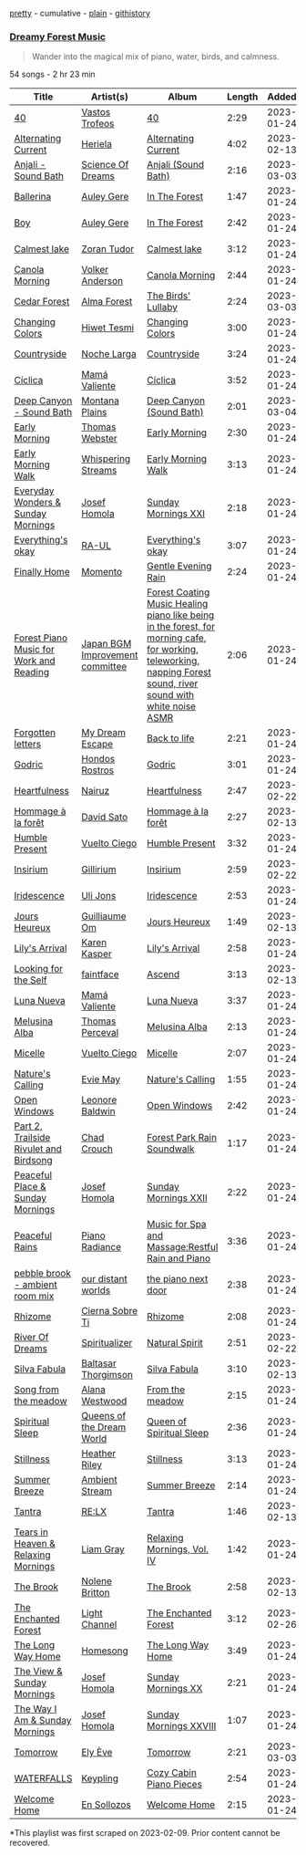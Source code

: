 [pretty](/playlists/pretty/37i9dQZF1DXdzGIPNRTvyN.md) - cumulative - [plain](/playlists/plain/37i9dQZF1DXdzGIPNRTvyN) - [githistory](https://github.githistory.xyz/mackorone/spotify-playlist-archive/blob/main/playlists/plain/37i9dQZF1DXdzGIPNRTvyN)

### [Dreamy Forest Music](https://open.spotify.com/playlist/37i9dQZF1DXdzGIPNRTvyN)

> Wander into the magical mix of piano, water, birds, and calmness.

54 songs - 2 hr 23 min

| Title | Artist(s) | Album | Length | Added | Removed |
|---|---|---|---|---|---|
| [40](https://open.spotify.com/track/640cERY2tzEK0UURzWgFJp) | [Vastos Trofeos](https://open.spotify.com/artist/6RXn3dP1ZlAmIrEv2zspvq) | [40](https://open.spotify.com/album/3wk7uPZns7HJ0lNtn0driV) | 2:29 | 2023-01-24 | 2023-03-02 |
| [Alternating Current](https://open.spotify.com/track/30le0rSu3t2XDWUqVJpksU) | [Heriela](https://open.spotify.com/artist/4Z39bNE8YlLs57YzOp6bWY) | [Alternating Current](https://open.spotify.com/album/31yaFYn1OpYbqEUlcL1ssU) | 4:02 | 2023-02-13 |  |
| [Anjali \- Sound Bath](https://open.spotify.com/track/0LBeVv1VwIG7ggMO9KnKoJ) | [Science Of Dreams](https://open.spotify.com/artist/1KKkMFJaPv6zDbGVIPsM8c) | [Anjali \(Sound Bath\)](https://open.spotify.com/album/3Z8rKbN7ZoADeJHCUTtvCF) | 2:16 | 2023-03-03 |  |
| [Ballerina](https://open.spotify.com/track/2rvd4QBrSRXmgzvbzBz1k7) | [Auley Gere](https://open.spotify.com/artist/2JlV3vR07HGe6joOPztyuz) | [In The Forest](https://open.spotify.com/album/7d049Mog0TmiEPv4GHMJ88) | 1:47 | 2023-01-24 | 2023-02-23 |
| [Boy](https://open.spotify.com/track/6onnyQliInBgkmiKD01kzX) | [Auley Gere](https://open.spotify.com/artist/2JlV3vR07HGe6joOPztyuz) | [In The Forest](https://open.spotify.com/album/7d049Mog0TmiEPv4GHMJ88) | 2:42 | 2023-01-24 | 2023-02-21 |
| [Calmest lake](https://open.spotify.com/track/191AWPJySNUFVPZtd82eN8) | [Zoran Tudor](https://open.spotify.com/artist/0wuwIPLU0OZWWO97izTsZO) | [Calmest lake](https://open.spotify.com/album/3zhhOZnLZBFNOGIbFC7zSH) | 3:12 | 2023-01-24 | 2023-02-23 |
| [Canola Morning](https://open.spotify.com/track/3NlKaBvnrdwMuYdsYgKAet) | [Volker Anderson](https://open.spotify.com/artist/77UwtMovkeXsignTuy1dB1) | [Canola Morning](https://open.spotify.com/album/5WfEKVlJo9uNtBTeBsFnFb) | 2:44 | 2023-01-24 |  |
| [Cedar Forest](https://open.spotify.com/track/16Aoy96Xo1Y1xnNW5Q0rnu) | [Alma Forest](https://open.spotify.com/artist/5n7QXdkmXfGAz6srNlrF8l) | [The Birds' Lullaby](https://open.spotify.com/album/3FM8vHSAiC47KQwL1HVHNe) | 2:24 | 2023-03-03 |  |
| [Changing Colors](https://open.spotify.com/track/0uqcH5GIa9Qcvez3Y1Lcuf) | [Hiwet Tesmi](https://open.spotify.com/artist/7MIJsl2yQjdrjtVdNKd60T) | [Changing Colors](https://open.spotify.com/album/2FPYTlqy2N3I8wicQabdTf) | 3:00 | 2023-01-24 |  |
| [Countryside](https://open.spotify.com/track/1niV98qbCKuViXYebTlyEX) | [Noche Larga](https://open.spotify.com/artist/4QOp3aQnEKX1eFwZiT5U3I) | [Countryside](https://open.spotify.com/album/3P5GsO5dYCjBD7nLXMANPG) | 3:24 | 2023-01-24 | 2023-03-04 |
| [Cíclica](https://open.spotify.com/track/0jqfKwvVglieA2ESdKU8JM) | [Mamá Valiente](https://open.spotify.com/artist/1QmJjqae7klTYMxMjL0hcV) | [Cíclica](https://open.spotify.com/album/5jVMmxJaXohVz7BwmJqiBW) | 3:52 | 2023-01-24 | 2023-02-19 |
| [Deep Canyon \- Sound Bath](https://open.spotify.com/track/0djnuIQ6iW0QIaIZRdgQaP) | [Montana Plains](https://open.spotify.com/artist/6XOiaS2D7BL25uNuKlS4nR) | [Deep Canyon \(Sound Bath\)](https://open.spotify.com/album/79kfrMA3wytdzEOsFwYdNn) | 2:01 | 2023-03-04 |  |
| [Early Morning](https://open.spotify.com/track/1eUXmvus2WRXA8sBzJwCGZ) | [Thomas Webster](https://open.spotify.com/artist/4EilbRqryQTCpJoQUstXmV) | [Early Morning](https://open.spotify.com/album/6CwO2ti0r2RhtdaVZvyVyL) | 2:30 | 2023-01-24 |  |
| [Early Morning Walk](https://open.spotify.com/track/0Noa9gO5dDrWqzcnFPezhG) | [Whispering Streams](https://open.spotify.com/artist/6YgVDA4WlsMISJq4BDzUeO) | [Early Morning Walk](https://open.spotify.com/album/53A5UVK34dMKM7aDogkkuz) | 3:13 | 2023-01-24 |  |
| [Everyday Wonders & Sunday Mornings](https://open.spotify.com/track/1TBF5kZA7FR0e70lEuyr43) | [Josef Homola](https://open.spotify.com/artist/01Mll8wovVOj5XaWVanxkB) | [Sunday Mornings XXI](https://open.spotify.com/album/3UzefjAhmOfaPoySM0gHR4) | 2:18 | 2023-01-24 | 2023-02-22 |
| [Everything's okay](https://open.spotify.com/track/2SZ2yUWp0iHGFetUo5MJay) | [RA\-UL](https://open.spotify.com/artist/2JeqxmyESYTBLsPY9Xvdjt) | [Everything's okay](https://open.spotify.com/album/0eXgqijm4ijx968hQbO3uG) | 3:07 | 2023-01-24 |  |
| [Finally Home](https://open.spotify.com/track/0AkcaCZBjywy5bNnIR310e) | [Momento](https://open.spotify.com/artist/2HD6u9F4pocPtFgmev72AK) | [Gentle Evening Rain](https://open.spotify.com/album/11ClOEWh75IghVOySc1dLJ) | 2:24 | 2023-01-24 |  |
| [Forest Piano Music for Work and Reading](https://open.spotify.com/track/4OhSZK4o9klyC0dBQXkWQQ) | [Japan BGM Improvement committee](https://open.spotify.com/artist/28PnH5DreNhBHE1oo8d6Rv) | [Forest Coating Music Healing piano like being in the forest, for morning cafe, for working, teleworking, napping Forest sound, river sound with white noise ASMR](https://open.spotify.com/album/11LxODCrOmiAzbPXdRKdz9) | 2:06 | 2023-01-24 |  |
| [Forgotten letters](https://open.spotify.com/track/1ZCeUv9xi2ZPuRbLBXfNaR) | [My Dream Escape](https://open.spotify.com/artist/4X3g5HpVJZUww98e0Qf39d) | [Back to life](https://open.spotify.com/album/79BCV4DaRDOXHyLlljIvVS) | 2:21 | 2023-01-24 |  |
| [Godric](https://open.spotify.com/track/4UzCqaekJitDWMpejVwnZa) | [Hondos Rostros](https://open.spotify.com/artist/1GkARSHIynvDFV4eyUZvhC) | [Godric](https://open.spotify.com/album/48nN109FvJCU8OqD7U18wm) | 3:01 | 2023-01-24 | 2023-03-02 |
| [Heartfulness](https://open.spotify.com/track/4osN7Zl3miJmSdPZmKVoXm) | [Nairuz](https://open.spotify.com/artist/5Rl9GnnclvARcDxCUMO02Y) | [Heartfulness](https://open.spotify.com/album/6PLL0DyPG8yLOUCnvXn5ZY) | 2:47 | 2023-02-22 |  |
| [Hommage à la forêt](https://open.spotify.com/track/4MJISy6vPiD3B8B2kGw0nV) | [David Sato](https://open.spotify.com/artist/0Xp27nG9qE8eLiqvx1UUj5) | [Hommage à la forêt](https://open.spotify.com/album/1kRTXIqYvkAzHGadhysrdZ) | 2:27 | 2023-02-13 |  |
| [Humble Present](https://open.spotify.com/track/4Vi9xSebHSxKK7LArcVcYU) | [Vuelto Ciego](https://open.spotify.com/artist/2aGcZFlseymIvZzsg8H4yl) | [Humble Present](https://open.spotify.com/album/0hpfhie8BPcA0okirMROQB) | 3:32 | 2023-01-24 |  |
| [Insirium](https://open.spotify.com/track/310oWEiiJNzno545nutX6e) | [Gillirium](https://open.spotify.com/artist/4dfUUvHsq6FLLkA0Qy7wqu) | [Insirium](https://open.spotify.com/album/1gPruQqi2RQqUDKp6y5LCH) | 2:59 | 2023-02-22 |  |
| [Iridescence](https://open.spotify.com/track/6e4I3Y1IfBQxdv4iuaB3Wx) | [Uli Jons](https://open.spotify.com/artist/0K4PNBCw5wDm6lKZYil6cU) | [Iridescence](https://open.spotify.com/album/4vWK3QWLMqhSD5DVET5UPa) | 2:53 | 2023-01-24 |  |
| [Jours Heureux](https://open.spotify.com/track/0s7HtboRz3xS0OV0sYHpaM) | [Guilliaume Om](https://open.spotify.com/artist/59TontIdB13G6OPjg6m7NN) | [Jours Heureux](https://open.spotify.com/album/1xOB5BZcjqUybxX8fnt2HZ) | 1:49 | 2023-02-13 |  |
| [Lily's Arrival](https://open.spotify.com/track/0KdOX4bbKodh8fWhbUgRLe) | [Karen Kasper](https://open.spotify.com/artist/3GRHFs9roBSvjMZangZ5Qi) | [Lily's Arrival](https://open.spotify.com/album/2lmh2HkpKRGJBjVLNf7D8Z) | 2:58 | 2023-01-24 | 2023-02-25 |
| [Looking for the Self](https://open.spotify.com/track/284P9JZUDrh9YQjL78vR9g) | [faintface](https://open.spotify.com/artist/2dmaPf4Lroxldy8ktS9Jvs) | [Ascend](https://open.spotify.com/album/2g8yMFt1ZbttMXChvjKIDv) | 3:13 | 2023-02-13 |  |
| [Luna Nueva](https://open.spotify.com/track/6GLKRIk8YSDDi3BnJIVr4C) | [Mamá Valiente](https://open.spotify.com/artist/1QmJjqae7klTYMxMjL0hcV) | [Luna Nueva](https://open.spotify.com/album/1nXR27VjplhMuwL7u6ChGd) | 3:37 | 2023-01-24 |  |
| [Melusina Alba](https://open.spotify.com/track/2ndnjV4KpneBCYRHALd8Ro) | [Thomas Perceval](https://open.spotify.com/artist/42lfxltT65SVNLR6kypDU5) | [Melusina Alba](https://open.spotify.com/album/4HYOInJP0f608sH2178lN9) | 2:13 | 2023-01-24 |  |
| [Micelle](https://open.spotify.com/track/6B93bHTKbd7Tv4F3U267ga) | [Vuelto Ciego](https://open.spotify.com/artist/2aGcZFlseymIvZzsg8H4yl) | [Micelle](https://open.spotify.com/album/2ZuVz9Mjtohq1taNses5ym) | 2:07 | 2023-01-24 | 2023-02-14 |
| [Nature's Calling](https://open.spotify.com/track/1GwNF0VSW51XuLCyyj2HON) | [Evie May](https://open.spotify.com/artist/0UpCHJTp9iC8xQ43AyVDF4) | [Nature's Calling](https://open.spotify.com/album/6I1focCEQmsmoKj2XhabC0) | 1:55 | 2023-01-24 |  |
| [Open Windows](https://open.spotify.com/track/0haM4uUy5Gl0qVdyn6csKG) | [Leonore Baldwin](https://open.spotify.com/artist/6ZlHe1gzZkHFr83kgRkxNA) | [Open Windows](https://open.spotify.com/album/2ieEchgcw6pTWoQSpNPDt7) | 2:42 | 2023-01-24 |  |
| [Part 2, Trailside Rivulet and Birdsong](https://open.spotify.com/track/6YoRZMHu0xLdBlWSgKXslU) | [Chad Crouch](https://open.spotify.com/artist/5JRxfOFTlqoWivEpflMHjq) | [Forest Park Rain Soundwalk](https://open.spotify.com/album/3qb2JQvWSf3WQMHtcL0PW9) | 1:17 | 2023-01-24 | 2023-02-14 |
| [Peaceful Place & Sunday Mornings](https://open.spotify.com/track/5zPzkbW31xa6qmkTiTgL3j) | [Josef Homola](https://open.spotify.com/artist/01Mll8wovVOj5XaWVanxkB) | [Sunday Mornings XXII](https://open.spotify.com/album/5VNH9QQzeqTgpojNFFYzgw) | 2:22 | 2023-01-24 | 2023-02-14 |
| [Peaceful Rains](https://open.spotify.com/track/1Ob1iujiq63tbCOqLpmQhI) | [Piano Radiance](https://open.spotify.com/artist/69P4GKHbbgUhcNWn7Qaj1u) | [Music for Spa and Massage:Restful Rain and Piano](https://open.spotify.com/album/7Bd8L9jNUCE2kr7hqYguXd) | 3:36 | 2023-01-24 | 2023-03-04 |
| [pebble brook \- ambient room mix](https://open.spotify.com/track/4aE13rELUFUQCXEMDw6aF3) | [our distant worlds](https://open.spotify.com/artist/4fMFhhP8Sqi3WWiaoOm5QT) | [the piano next door](https://open.spotify.com/album/7pVqb2flsJL6zX6ly0VoR2) | 2:38 | 2023-01-24 | 2023-02-14 |
| [Rhizome](https://open.spotify.com/track/351e6h8azojdBQ9IVoCZSj) | [Cierna Sobre Ti](https://open.spotify.com/artist/3B4uijr2TavmmonBtJgcW9) | [Rhizome](https://open.spotify.com/album/0NzS4TXtxjpOZOtGLLYyNt) | 2:08 | 2023-01-24 |  |
| [River Of Dreams](https://open.spotify.com/track/45jab7CY7ZsjQGUrhGzAKR) | [Spiritualizer](https://open.spotify.com/artist/608axORAeMj8OmGsz5eu8C) | [Natural Spirit](https://open.spotify.com/album/3oDBpldNDHsvRAoFcMAkNo) | 2:51 | 2023-02-22 | 2023-03-04 |
| [Silva Fabula](https://open.spotify.com/track/2nkAMyppbrCEwr6W0ObGDT) | [Baltasar Thorgimson](https://open.spotify.com/artist/7AvjGwRVcZebryU03FobZt) | [Silva Fabula](https://open.spotify.com/album/28gLeF0gUVTBRbtJczNWUn) | 3:10 | 2023-02-13 |  |
| [Song from the meadow](https://open.spotify.com/track/74QU8h22gboUmVHpjZAPYg) | [Alana Westwood](https://open.spotify.com/artist/47zZi1jCukxxJhWcg39xVb) | [From the meadow](https://open.spotify.com/album/1NSdWYkoXOTgtCRs8OkFRG) | 2:15 | 2023-01-24 |  |
| [Spiritual Sleep](https://open.spotify.com/track/3YuYnf5gPQPmzKW3UtEQ0M) | [Queens of the Dream World](https://open.spotify.com/artist/3CyLUmnwr7NReZg4Hm4EWz) | [Queen of Spiritual Sleep](https://open.spotify.com/album/3lkICAnE41Hj074kuJDeit) | 2:36 | 2023-01-24 |  |
| [Stillness](https://open.spotify.com/track/1V0xxtY4yJGo5sotrsR5Oq) | [Heather Riley](https://open.spotify.com/artist/3HhS9TOcCQKFAGLpe2uByV) | [Stillness](https://open.spotify.com/album/0tHMoVyt7PcxXeJHdC3GHU) | 3:13 | 2023-01-24 |  |
| [Summer Breeze](https://open.spotify.com/track/6WeBzOmaFwsWN4Svwg6p1F) | [Ambient Stream](https://open.spotify.com/artist/49wJGRXonVaTLd77rtGBYA) | [Summer Breeze](https://open.spotify.com/album/1j30XDwij7ZewdsszR43AJ) | 2:14 | 2023-01-24 |  |
| [Tantra](https://open.spotify.com/track/2yxNtcqRXXLPpUroUaKYAh) | [RE:LX](https://open.spotify.com/artist/58iF9cZ4AQvPmZgkhTa92u) | [Tantra](https://open.spotify.com/album/4hnPgFlqzJylzUSAVkqwE1) | 1:46 | 2023-02-13 |  |
| [Tears in Heaven & Relaxing Mornings](https://open.spotify.com/track/3xxEgKyzXdz1N7SoyFq2f8) | [Liam Gray](https://open.spotify.com/artist/3nSFyO3JTPhzXGJnR7wI1j) | [Relaxing Mornings, Vol\. IV](https://open.spotify.com/album/5gTdlkIcQC0N2dDbfkU8qJ) | 1:42 | 2023-01-24 |  |
| [The Brook](https://open.spotify.com/track/4DxtQrlRQrlS4WVaFYtL4n) | [Nolene Britton](https://open.spotify.com/artist/4Ii7tJkcwod6FcfQKbelmT) | [The Brook](https://open.spotify.com/album/2mKQeiAHIjQU3MeiauWQeM) | 2:58 | 2023-02-13 |  |
| [The Enchanted Forest](https://open.spotify.com/track/20AEQnFt9dyIwCa8Cpqhkv) | [Light Channel](https://open.spotify.com/artist/1QsSs3Pr4rV3E5ypP9Arda) | [The Enchanted Forest](https://open.spotify.com/album/4TSyvNaMQSh2DDn1kaSMcU) | 3:12 | 2023-02-26 |  |
| [The Long Way Home](https://open.spotify.com/track/7waW8AXCVZvytfmgxdKuNf) | [Homesong](https://open.spotify.com/artist/40cJNjBErUUY5GEz2fnz5s) | [The Long Way Home](https://open.spotify.com/album/3krtEQACBn6DXD2Ef8BTH7) | 3:49 | 2023-01-24 |  |
| [The View & Sunday Mornings](https://open.spotify.com/track/4d7JV9GmoojG8Rz9qDMrxy) | [Josef Homola](https://open.spotify.com/artist/01Mll8wovVOj5XaWVanxkB) | [Sunday Mornings XX](https://open.spotify.com/album/6xIXhRLZjOFKZjFknsfVtP) | 2:21 | 2023-01-24 |  |
| [The Way I Am & Sunday Mornings](https://open.spotify.com/track/5oUzKkdvWBoX6B0slLHZX7) | [Josef Homola](https://open.spotify.com/artist/01Mll8wovVOj5XaWVanxkB) | [Sunday Mornings XXVIII](https://open.spotify.com/album/6xyFTbKHD0jolOCX5KstzK) | 1:07 | 2023-01-24 |  |
| [Tomorrow](https://open.spotify.com/track/3996YRxnFIXGceavIrBmOS) | [Ely Ève](https://open.spotify.com/artist/4tcvZoHbBrHpRZMhL8E9ku) | [Tomorrow](https://open.spotify.com/album/5dK5YN5xUc3Oi1nerYNck7) | 2:21 | 2023-03-03 |  |
| [WATERFALLS](https://open.spotify.com/track/6Y8AeQZTqpfDp3kynbzbBV) | [Keypling](https://open.spotify.com/artist/2V5UxuaY21iAxgMEqBBvFz) | [Cozy Cabin Piano Pieces](https://open.spotify.com/album/2szgUkYQvh2eYfiKtNxxNM) | 2:54 | 2023-01-24 | 2023-03-04 |
| [Welcome Home](https://open.spotify.com/track/6hB3TsUZUwOC6QUxHIhFgg) | [En Sollozos](https://open.spotify.com/artist/3aGdDLCXYoZixmZbIriJoE) | [Welcome Home](https://open.spotify.com/album/0OREKsFFaKODKuVoAHtqrr) | 2:15 | 2023-01-24 |  |

\*This playlist was first scraped on 2023-02-09. Prior content cannot be recovered.
